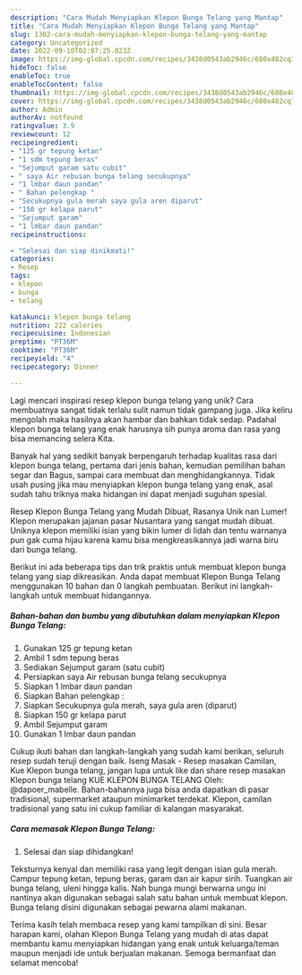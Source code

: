 ```yaml
---
description: "Cara Mudah Menyiapkan Klepon Bunga Telang yang Mantap"
title: "Cara Mudah Menyiapkan Klepon Bunga Telang yang Mantap"
slug: 1302-cara-mudah-menyiapkan-klepon-bunga-telang-yang-mantap
category: Uncategorized
date: 2022-09-10T02:07:25.023Z
image: https://img-global.cpcdn.com/recipes/3438d0543ab2946c/680x482cq70/klepon-bunga-telang-foto-resep-utama.jpg
hideToc: false
enableToc: true
enableTocContent: false
thumbnail: https://img-global.cpcdn.com/recipes/3438d0543ab2946c/680x482cq70/klepon-bunga-telang-foto-resep-utama.jpg
cover: https://img-global.cpcdn.com/recipes/3438d0543ab2946c/680x482cq70/klepon-bunga-telang-foto-resep-utama.jpg
author: Admin
authorAv: notfound
ratingvalue: 3.9
reviewcount: 12
recipeingredient:
- "125 gr tepung ketan"
- "1 sdm tepung beras"
- "Sejumput garam satu cubit"
- " saya Air rebusan bunga telang secukupnya"
- "1 lmbar daun pandan"
- " Bahan pelengkap "
- "Secukupnya gula merah saya gula aren diparut"
- "150 gr kelapa parut"
- "Sejumput garam"
- "1 lmbar daun pandan"
recipeinstructions:

- "Selesai dan siap dinikmati!"
categories:
- Resep
tags:
- klepon
- bunga
- telang

katakunci: klepon bunga telang 
nutrition: 222 calories
recipecuisine: Indonesian
preptime: "PT36M"
cooktime: "PT36M"
recipeyield: "4"
recipecategory: Dinner

---
```





Lagi mencari inspirasi resep klepon bunga telang yang unik? Cara membuatnya sangat tidak terlalu sulit namun tidak gampang juga. Jika keliru mengolah maka hasilnya akan hambar dan bahkan tidak sedap. Padahal klepon bunga telang yang enak harusnya sih punya aroma dan rasa yang bisa memancing selera Kita.





Banyak hal yang sedikit banyak berpengaruh terhadap kualitas rasa dari klepon bunga telang, pertama dari jenis bahan, kemudian pemilihan bahan segar dan Bagus, sampai cara membuat dan menghidangkannya. Tidak usah pusing jika mau menyiapkan klepon bunga telang yang enak,      asal sudah tahu triknya maka hidangan ini dapat menjadi suguhan spesial.














Resep Klepon Bunga Telang yang Mudah Dibuat, Rasanya Unik nan Lumer! Klepon merupakan jajanan pasar Nusantara yang sangat mudah dibuat. Uniknya klepon memiliki isian yang bikin lumer di lidah dan tentu warnanya pun gak cuma hijau karena kamu bisa mengkreasikannya jadi warna biru dari bunga telang.






Berikut ini ada beberapa tips dan trik praktis untuk membuat klepon bunga telang yang siap dikreasikan. Anda dapat membuat Klepon Bunga Telang menggunakan 10 bahan dan 0 langkah pembuatan. Berikut ini langkah-langkah untuk membuat hidangannya.

<!--inarticleads1-->

##### Bahan-bahan dan bumbu yang dibutuhkan dalam menyiapkan Klepon Bunga Telang:

1. Gunakan 125 gr tepung ketan
1. Ambil 1 sdm tepung beras
1. Sediakan Sejumput garam (satu cubit)
1. Persiapkan  saya Air rebusan bunga telang secukupnya
1. Siapkan 1 lmbar daun pandan
1. Siapkan  Bahan pelengkap :
1. Siapkan Secukupnya gula merah, saya gula aren (diparut)
1. Siapkan 150 gr kelapa parut
1. Ambil Sejumput garam
1. Gunakan 1 lmbar daun pandan


Cukup ikuti bahan dan langkah-langkah yang sudah kami berikan, seluruh resep sudah teruji dengan baik. Iseng Masak - Resep masakan Camilan, Kue Klepon bunga telang, jangan lupa untuk like dan share resep masakan Klepon bunga telang KUE KLEPON BUNGA TELANG⁣ Oleh: @dapoer_mabelle. Bahan-bahannya juga bisa anda dapatkan di pasar tradisional, supermarket ataupun minimarket terdekat. Klepon, camilan tradisional yang satu ini cukup familiar di kalangan masyarakat. 

<!--inarticleads2-->

##### Cara memasak Klepon Bunga Telang:


1. Selesai dan siap dihidangkan!

Teksturnya kenyal dan memiliki rasa yang legit dengan isian gula merah. Campur tepung ketan, tepung beras, garam dan air kapur sirih. Tuangkan air bunga telang, uleni hingga kalis. Nah bunga mungi berwarna ungu ini nantinya akan digunakan sebagai salah satu bahan untuk membuat klepon. Bunga telang disini digunakan sebagai pewarna alami makanan. 

Terima kasih telah membaca resep yang kami tampilkan di sini. Besar harapan kami, olahan Klepon Bunga Telang yang mudah di atas dapat membantu kamu menyiapkan hidangan yang enak untuk keluarga/teman maupun menjadi ide untuk berjualan makanan. Semoga bermanfaat dan selamat mencoba!
